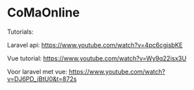# CoMaOnline

Tutorials:

Laravel api:
https://www.youtube.com/watch?v=4pc6cgisbKE

Vue tutorial:
https://www.youtube.com/watch?v=Wy9q22isx3U

Voor laravel met vue:
https://www.youtube.com/watch?v=DJ6PD_jBtU0&t=872s
